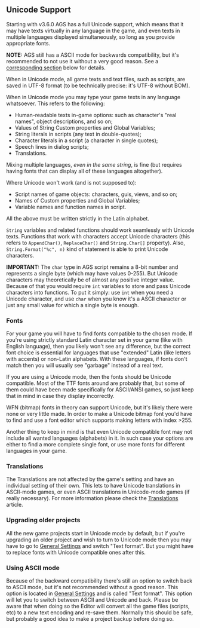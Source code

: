 ## Unicode Support

Starting with v3.6.0 AGS has a full Unicode support, which means that it may have texts virtually in any language in the game, and even texts in multiple languages displayed simultaneously, so long as you provide appropriate fonts.

**NOTE:** AGS still has a ASCII mode for backwards compatibility, but it's recommended to not use it without a very good reason. See a [corresponding section](UnicodeSupport#using-ascii-mode) below for details.

When in Unicode mode, all game texts and text files, such as scripts, are saved in UTF-8 format (to be technically precise: it's UTF-8 without BOM).

When in Unicode mode you may type your game texts in any language whatsoever. This refers to the following:
* Human-readable texts in-game options: such as character's "real names", object descriptions, and so on;
* Values of String Custom properties and Global Variables;
* String literals in scripts (any text in double-quotes);
* Character literals in a script (a character in single quotes);
* Speech lines in dialog scripts;
* Translations.

Mixing multiple languages, *even in the same string*, is fine (but requires having fonts that can display all of these languages altogether).

Where Unicode won't work (and is not supposed to):
* Script names of game objects: characters, guis, views, and so on;
* Names of Custom properties and Global Variables;
* Variable names and function names in script.

All the above must be written strictly in the Latin alphabet.

`String` variables and related functions should work seamlessly with Unicode texts. Functions that work with characters accept Unicode characters (this refers to `AppendChar()`, `ReplaceChar()` and `String.Char[]` property). Also, `String.Format("%c", n)` kind of statement is able to print Unicode characters.

**IMPORTANT:** The `char` type in AGS script remains a 8-bit number and represents a single byte (which may have values 0-255). But Unicode characters may theoretically be of almost any positive integer value. Because of that you would require `int` variables to store and pass Unicode characters into functions. To put it simply: use `int` when you need a Unicode character, and use `char` when you know it's a ASCII character or just any small value for which a single byte is enough.

### Fonts

For your game you will have to find fonts compatible to the chosen mode. If you're using strictly standard Latin character set in your game (like with English language), then you likely won't see any difference, but the correct font choice is essential for languages that use "extended" Latin (like letters with accents) or non-Latin alphabets. With these languages, if fonts don't match then you will usually see "garbage" instead of a real text.

If you are using a Unicode mode, then the fonts should be Unicode compatible. Most of the TTF fonts around are probably that, but some of them could have been made specifically for ASCII/ANSI games, so just keep that in mind in case they display incorrectly.

WFN (bitmap) fonts in theory can support Unicode, but it's likely there were none or very little made. In order to make a Unicode bitmap font you'd have to find and use a font editor which supports making letters with index >255.

Another thing to keep in mind is that even Unicode compatible font may not include all wanted languages (alphabets) in it. In such case your options are either to find a more complete single font, or use more fonts for different languages in your game.

### Translations

The Translations are not affected by the game's setting and have an individual setting of their own. This lets to have Unicode translations in ASCII-mode games, or even ASCII translations in Unicode-mode games (if really necessary). For more information please check the [Translations](Translations) article.

### Upgrading older projects

All the new game projects start in Unicode mode by default, but if you're upgrading an older project and wish to turn to Unicode mode then you may have to go to [General Settings](GeneralSettings) and switch "Text format". But you might have to replace fonts with Unicode compatible ones after this.

### Using ASCII mode

Because of the backward compatibility there's still an option to switch back to ASCII mode, but it's not recommended without a good reason. This option is located in [General Settings](GeneralSettings) and is called "Text format". This option will let you to switch between ASCII and Unicode and back. Please be aware that when doing so the Editor will convert all the game files (scripts, etc) to a new text encoding and re-save them. Normally this should be safe, but probably a good idea to make a project backup before doing so.

